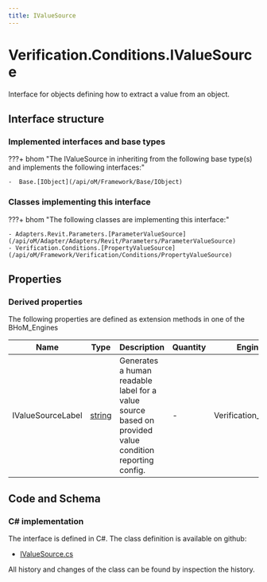 ```yaml
---
title: IValueSource
---
```


# Verification.Conditions.IValueSource

Interface for objects defining how to extract a value from an object.

## Interface structure

### Implemented interfaces and base types

???+ bhom "The IValueSource in inheriting from the following base type(s) and implements the following interfaces:"

    -  Base.[IObject](/api/oM/Framework/Base/IObject)


### Classes implementing this interface

???+ bhom "The following classes are implementing this interface:"

    - Adapters.Revit.Parameters.[ParameterValueSource](/api/oM/Adapter/Adapters/Revit/Parameters/ParameterValueSource)
    - Verification.Conditions.[PropertyValueSource](/api/oM/Framework/Verification/Conditions/PropertyValueSource)


## Properties

### Derived properties

The following properties are defined as extension methods in one of the BHoM_Engines

| Name             | Type             | Description      | Quantity         | Engine           |
|------------------|------------------|------------------|------------------|------------------|
| IValueSourceLabel | [string](https://learn.microsoft.com/en-us/dotnet/api/System.String?view=netstandard-2.0) | Generates a human readable label for a value source based on provided value condition reporting config. | - | Verification_Engine |


## Code and Schema

### C# implementation

The interface is defined in C#. The class definition is available on github:

- [IValueSource.cs](https://github.com/BHoM/BHoM/blob/develop/Verification_oM/Conditions/Interfaces/IValueSource.cs)

All history and changes of the class can be found by inspection the history.
